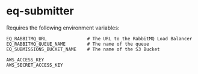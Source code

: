 # eq-submitter

Requires the following environment variables:

```
EQ_RABBITMQ_URL               # The URL to the RabbitMQ Load Balancer
EQ_RABBITMQ_QUEUE_NAME        # The name of the queue
EQ_SUBMISSIONS_BUCKET_NAME    # The name of the S3 Bucket

AWS_ACCESS_KEY
AWS_SECRET_ACCESS_KEY
```
